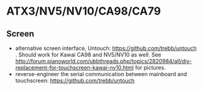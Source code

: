 # ATX3/NV5/NV10/CA98/CA79

## Screen
* alternative screen interface, Untouch: https://github.com/trebb/untouch . Should work for Kawai CA98 and NV5/NV10 as well. See http://forum.pianoworld.com/ubbthreads.php/topics/2820984/all/diy-replacement-for-touchscreen-kawai-nv10.html for pictures.
* reverse-engineer the serial communication between mainboard and touchscreen: https://github.com/trebb/untouch
